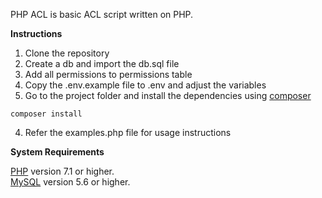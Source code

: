 PHP ACL is basic ACL script written on PHP.

**Instructions**
1. Clone the repository
2. Create a db and import the db.sql file
3. Add all permissions to permissions table
4. Copy the .env.example file to .env and adjust the variables
5. Go to the project folder and install the dependencies using [composer](https://getcomposer.org/)
```
composer install
```
4. Refer the examples.php file for usage instructions

**System Requirements**

[PHP](https://secure.php.net/) version 7.1 or higher.<br>
[MySQL](https://www.mysql.com/) version 5.6 or higher.
